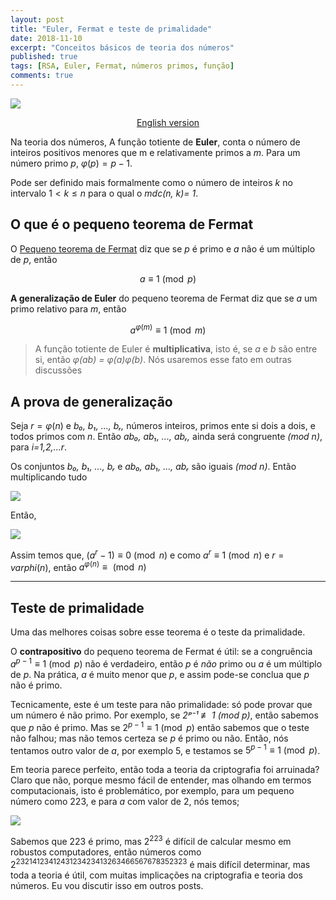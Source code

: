 ```yaml
---
layout: post
title: "Euler, Fermat e teste de primalidade"
date: 2018-11-10
excerpt: "Conceitos básicos de teoria dos números"
published: true
tags: [RSA, Euler, Fermat, números primos, função]
comments: true
---
```


![](https://cdn-images-1.medium.com/max/800/1*gyD2i1OZWaKSDWB6rj8nFw.jpeg)

<p align="center">
  <a href="https://medium.com/@pmdragon/euler-fermat-and-primality-test-bbf653ecb99c">English version</a>
</p>

Na teoria dos números, A função totiente de **Euler**, conta o número de
inteiros positivos menores que m e relativamente primos a $m$. Para um número primo
$p$, $\varphi(p)=p-1$.

Pode ser definido mais formalmente como o número de inteiros $k$ no intervalo $1 <
k \leq n$ para o qual o *mdc(n, k)= 1*.

## O que é o pequeno teorema de **Fermat**

O [Pequeno teorema de Fermat](https://en.wikipedia.org/wiki/Fermat's_little_theorem)
diz que se $p$ é primo e $a$ não é um múltiplo de $p$, então

$$
a \equiv 1 \pmod{p}
$$

**A generalização de Euler** do pequeno teorema de Fermat diz que se *a* um primo relativo para *m*, então

$$
a^{\varphi(m)} \equiv 1 \pmod{m}
$$

> A função totiente de Euler é **multiplicativa**, isto é, se *a* e *b* são entre si, então *φ(ab) = φ(a)φ(b)*. Nós usaremos esse fato em outras
discussões

## A prova de generalização

Seja $r=\varphi(n)$  e *b₀, b₁, ..., bᵣ,* números inteiros, primos ente si dois a dois,
e todos primos com *n*. Então *ab₀, ab₁, ..., abᵣ,* ainda será congruente *(mod n)*, para 
*i=1,2,...r*.

Os conjuntos *b₀, b₁, ..., bᵣ* e *ab₀, ab₁, ..., abᵣ* são iguais *(mod n)*. Então multiplicando tudo

![](https://cdn-images-1.medium.com/max/800/1*2nRFSnPCtON2oJT0g7jawQ.png)

Então,

![](https://cdn-images-1.medium.com/max/800/1*R5O59TzgeqQVCMkcx2roAQ.png)

Assim temos que, $(a^{r}-1) \equiv 0 \pmod{n}$ e como $a^{r} \equiv 1 \pmod{n}$ e  $r = varphi(n)$, então $a^{\varphi(n)} \equiv \pmod{n}$

*****

## Teste de primalidade

Uma das melhores coisas sobre esse teorema é o teste da primalidade.

O **contrapositivo** do pequeno teorema de Fermat é útil: se a congruência
$a^{p-1} \equiv 1 \pmod{p}$  não é verdadeiro, então *p* é *não* primo ou *a* é
um múltiplo de *p*. Na prática, *a* é muito menor que *p*, e assim pode-se
conclua que *p* não é primo.

Tecnicamente, este é um teste para não primalidade: só pode provar que um número é
não primo. Por exemplo, se *2ᵖ⁻¹ ≢ 1 (mod  p)*, então sabemos que *p* não é primo.
Mas se $2^{p-1} \equiv 1 \pmod{p}$ então sabemos que o teste não falhou;
mas não temos certeza se *p* é primo ou não. Então, nós tentamos outro valor de
*a*, por exemplo 5, e testamos se $5^{p-1} \equiv 1 \pmod{p}$.

Em teoria parece perfeito, então toda a teoria da criptografia foi arruinada? Claro que não,
porque mesmo fácil de entender, mas olhando em termos computacionais, isto é
problemático, por exemplo, para um pequeno número como 223, e para *a* com valor de
2, nós temos;

![](https://cdn-images-1.medium.com/max/800/1*l1R6OLprvEaE8bu_C-Ulrw.png)

Sabemos que 223 é primo, mas $2^{223}$ é difícil de calcular mesmo em robustos
computadores, então números como $2^{2321412341243123423413263466567678352323}$ é mais difícil
determinar, mas toda a teoria é útil, com muitas implicações na criptografia
e teoria dos números. Eu vou discutir isso em outros posts.
